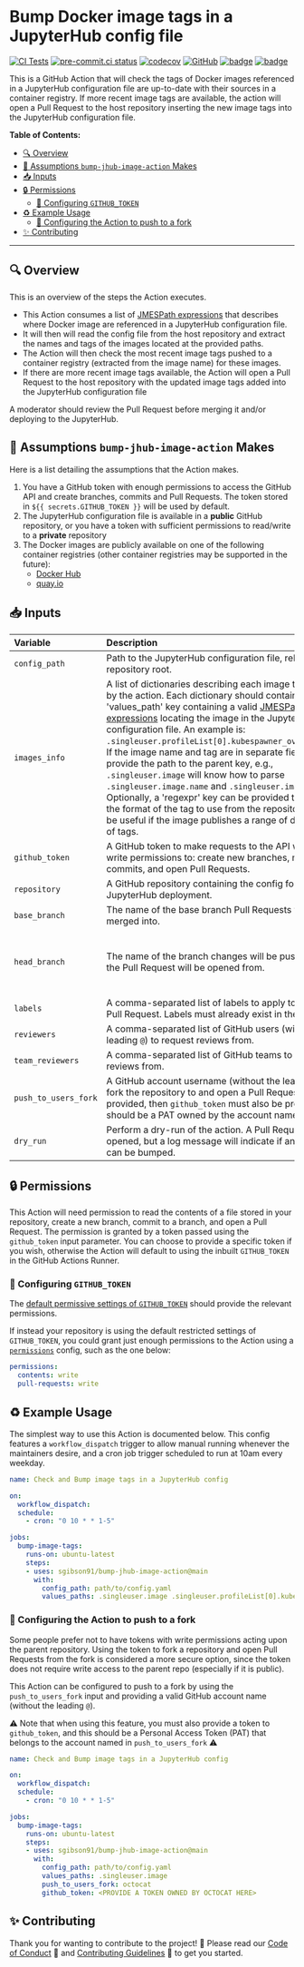 # Bump Docker image tags in a JupyterHub config file

[![CI Tests](https://github.com/sgibson91/bump-jhub-image-action/actions/workflows/ci.yaml/badge.svg)](https://github.com/sgibson91/bump-jhub-image-action/actions/workflows/ci.yaml) [![pre-commit.ci status](https://results.pre-commit.ci/badge/github/sgibson91/bump-jhub-image-action/main.svg)](https://results.pre-commit.ci/latest/github/sgibson91/bump-jhub-image-action/main) [![codecov](https://codecov.io/gh/sgibson91/bump-jhub-image-action/branch/main/graph/badge.svg?token=01VEBJ62LA)](https://codecov.io/gh/sgibson91/bump-jhub-image-action) [![GitHub](https://img.shields.io/github/license/sgibson91/bump-jhub-image-action)](LICENSE) [![badge](https://img.shields.io/static/v1?label=Code%20of&message=Conduct&color=blueviolet)](CODE_OF_CONDUCT.md) [![badge](https://img.shields.io/static/v1?label=Contributing&message=Guidelines&color=blueviolet)](CONTRIBUTING.md)

This is a GitHub Action that will check the tags of Docker images referenced in a JupyterHub configuration file are up-to-date with their sources in a container registry.
If more recent image tags are available, the action will open a Pull Request to the host repository inserting the new image tags into the JupyterHub configuration file.

**Table of Contents:**

- [:mag: Overview](#mag-overview)
- [🤔 Assumptions `bump-jhub-image-action` Makes](#-assumptions-bump-jhub-image-action-makes)
- [:inbox_tray: Inputs](#inbox_tray-inputs)
- [:lock: Permissions](#lock-permissions)
  - [:wrench: Configuring `GITHUB_TOKEN`](#wrench-configuring-github_token)
- [:recycle: Example Usage](#recycle-example-usage)
  - [:wrench: Configuring the Action to push to a fork](#wrench-configuring-the-action-to-push-to-a-fork)
- [:sparkles: Contributing](#sparkles-contributing)

---

## :mag: Overview

This is an overview of the steps the Action executes.

- This Action consumes a list of [JMESPath expressions](https://jmespath.org/) that describes where Docker image are referenced in a JupyterHub configuration file.
- It will then will read the config file from the host repository and extract the names and tags of the images located at the provided paths.
- The Action will then check the most recent image tags pushed to a container registry (extracted from the image name) for these images.
- If there are more recent image tags available, the Action will open a Pull Request to the host repository with the updated image tags added into the JupyterHub configuration file

A moderator should review the Pull Request before merging it and/or deploying to the JupyterHub.

## 🤔 Assumptions `bump-jhub-image-action` Makes

Here is a list detailing the assumptions that the Action makes.

1. You have a GitHub token with enough permissions to access the GitHub API and create branches, commits and Pull Requests.
   The token stored in `${{ secrets.GITHUB_TOKEN }}` will be used by default.
2. The JupyterHub configuration file is available in a **public** GitHub repository, or you have a token with sufficient permissions to read/write to a **private** repository
3. The Docker images are publicly available on one of the following container registries (other container registries may be supported in the future):
   - [Docker Hub](https://hub.docker.com)
   - [quay.io](https://quay.io)

## :inbox_tray: Inputs

| Variable | Description | Required? | Default value |
| :--- | :--- | :---: | :--- |
| `config_path` | Path to the JupyterHub configuration file, relative to the repository root. | :white_check_mark: | - |
| `images_info` | A list of dictionaries describing each image to be bumped by the action. Each dictionary should contain a 'values_path' key containing a valid [JMESPath expressions](https://jmespath.org/) locating the image in the JupyterHub configuration file. An example is: `.singleuser.profileList[0].kubespawner_override.image`. If the image name and tag are in separate fields, you can provide the path to the parent key, e.g., `.singleuser.image` will know how to parse `.singleuser.image.name` and `.singleuser.image.tag`. Optionally, a 'regexpr' key can be provided to describe the format of the tag to use from the repository. This can be useful if the image publishes a range of different styles of tags. | :white_check_mark: | - |
| `github_token` | A GitHub token to make requests to the API with. Requires write permissions to: create new branches, make commits, and open Pull Requests. | :x: | `${{github.token}}` |
| `repository` | A GitHub repository containing the config for a JupyterHub deployment. | :x: | `${{github.repository}}` |
| `base_branch` | The name of the base branch Pull Requests will be merged into. | :x: | `main` |
| `head_branch` | The name of the branch changes will be pushed to and the Pull Request will be opened from. | :x: | `bump-image-tags/{{ config path }}/WXYZ` where `WXYZ` will be a randomly generated ascii string (to avoid clashes) |
| `labels` | A comma-separated list of labels to apply to the opened Pull Request. Labels must already exist in the repository. | :x: | `[]` |
| `reviewers` | A comma-separated list of GitHub users (without the leading `@`) to request reviews from. | :x: | `[]` |
| `team_reviewers` | A comma-separated list of GitHub teams to request reviews from. | :x: | `[]` |
| `push_to_users_fork` | A GitHub account username (without the leading `@`) to fork the repository to and open a Pull Request from. If provided, then `github_token` must also be provided, and it should be a PAT owned by the account named here. | :x: | `None` |
| `dry_run` | Perform a dry-run of the action. A Pull Request will not be opened, but a log message will indicate if any image tags can be bumped. | :x: | `False` |

## :lock: Permissions

This Action will need permission to read the contents of a file stored in your repository, create a new branch, commit to a branch, and open a Pull Request.
The permission is granted by a token passed using the `github_token` input parameter.
You can choose to provide a specific token if you wish, otherwise the Action will default to using the inbuilt `GITHUB_TOKEN` in the GitHub Actions Runner.

### :wrench: Configuring `GITHUB_TOKEN`

The [default permissive settings of `GITHUB_TOKEN`](https://docs.github.com/en/actions/security-guides/automatic-token-authentication#permissions-for-the-github_token) should provide the relevant permissions.

If instead your repository is using the default restricted settings of `GITHUB_TOKEN`, you could grant just enough permissions to the Action using a [`permissions`](https://docs.github.com/en/actions/learn-github-actions/workflow-syntax-for-github-actions#jobsjob_idpermissions) config, such as the one below:

```yaml
permissions:
  contents: write
  pull-requests: write
```

## :recycle: Example Usage

The simplest way to use this Action is documented below.
This config features a `workflow_dispatch` trigger to allow manual running whenever the maintainers desire, and a cron job trigger scheduled to run at 10am every weekday.

```yaml
name: Check and Bump image tags in a JupyterHub config

on:
  workflow_dispatch:
  schedule:
    - cron: "0 10 * * 1-5"

jobs:
  bump-image-tags:
    runs-on: ubuntu-latest
    steps:
    - uses: sgibson91/bump-jhub-image-action@main
      with:
        config_path: path/to/config.yaml
        values_paths: .singleuser.image .singleuser.profileList[0].kubespawner_override.image
```

### :wrench: Configuring the Action to push to a fork

Some people prefer not to have tokens with write permissions acting upon the parent repository.
Using the token to fork a repository and open Pull Requests from the fork is considered a more secure option, since the token does not require write access to the parent repo (especially if it is public).

This Action can be configured to push to a fork by using the `push_to_users_fork` input and providing a valid GitHub account name (without the leading `@`).

:warning: Note that when using this feature, you must also provide a token to `github_token`, and this should be a Personal Access Token (PAT) that belongs to the account named in `push_to_users_fork` :warning:

```yaml
name: Check and Bump image tags in a JupyterHub config

on:
  workflow_dispatch:
  schedule:
    - cron: "0 10 * * 1-5"

jobs:
  bump-image-tags:
    runs-on: ubuntu-latest
    steps:
    - uses: sgibson91/bump-jhub-image-action@main
      with:
        config_path: path/to/config.yaml
        values_paths: .singleuser.image
        push_to_users_fork: octocat
        github_token: <PROVIDE A TOKEN OWNED BY OCTOCAT HERE>
```

## :sparkles: Contributing

Thank you for wanting to contribute to the project! :tada:
Please read our [Code of Conduct](CODE_OF_CONDUCT.md) :purple_heart: and [Contributing Guidelines](CONTRIBUTING.md) :space_invader: to get you started.
